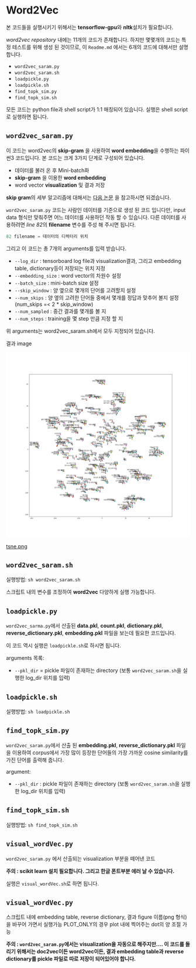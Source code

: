 # Word2Vec


본 코드들을 실행시키기 위해서는 **tensorflow-gpu**와 **nltk**설치가 필요합니다.

*word2vec repository* 내에는 11개의 코드가 존재합니다. 하지만 몇몇개의 코드는 특정 테스트를 위해 생성 된 것이므로, 이 `Readme.md` 에서는 6개의 코드에 대해서만 설명합니다.

* `word2vec_saram.py`
* `word2vec_saram.sh`
* `loadpickle.py`
* `loadpickle.sh`
* `find_topk_sim.py`
* `find_topk_sim.sh`

모든 코드는 python file과 shell script가 1:1 매칭되어 있습니다. 실행은 shell script로 실행하면 됩니다.

## `word2vec_saram.py`

이 코드는 word2vec의 **skip-gram** 을 사용하여 **word embedding**을 수행하는 파이썬3 코드입니다.
본 코드는 크게 3가지 단계로 구성되어 있습니다.

* 데이터를 불러 온 후 Mini-batch화
* **skip-gram** 을 이용한 **word embedding**
* word vector **visualization** 및 결과 저장

**skip gram**의 세부 알고리즘에 대해서는 [다음 논문](https://papers.nips.cc/paper/5021-distributed-representations-of-words-and-phrases-and-their-compositionality.pdf) 을 참고하시면 되겠습니다.

`word2vec_saram.py` 코드는 사람인 데이터를 기준으로 생성 된 코드 입니다만, input data 형식만 맞춰주면 어느 데이터를 사용하던 작동 할 수 있습니다. 다른 데이터를 사용하려면 *line 82*의 **filename** 변수를 주성 해 주시면 됩니다.

~~~python
82 filename = 데이터의 디렉터리 위치
~~~

그리고 이 코드는 총 7개의 arguments를 입력 받습니다.

* `--log_dir` : tensorboard log file과 visualization결과, 그리고 embedding table, dictionary등이 저장되는 위치 지정
* `--embedding_size` : word vector의 차원수 설정
* `--batch_size` : mini-batch size 설정
* `--skip_window` : 양 옆으로 몇개의 단어를 고려할지 설정
* `--num_skips` : 양 옆의 고려한 단어들 중에서 몇개를 정답과 맞추어 볼지 설정 (num_skips =< 2 * skip_window)
* `--num_sampled` : 중간 결과를 몇개를 볼 지
* `--num_steps` : training을 몇 step 만큼 지정 할 지

위 arguments는 word2vec_saram.sh에서 모두 지정되어 있습니다.

결과 image
<p align="center">
<img src="./images/tsne.png">
</p>

[tsne.png](./images/tsne.png)

## `word2vec_saram.sh`

실행방법:
`sh word2vec_saram.sh`

스크립트 내의 변수를 조정하여 **word2vec** 다양하게 실행 가능합니다.

## `loadpickle.py`
`word2vec_sarma.py`에서 산출된 **data.pkl**, **count.pkl**, **dictionary.pkl**, **reverse_dictionary.pkl**, **embedding.pkl** 파일을 보는데 필요한 코드입니다.

이 코드 역시 실행은 `loadpickle.sh`로 하시면 됩니다.

arguments 목록:

* `--pkl_dir` = pickle 파일이 존재하는 directory (보통 `word2vec_saram.sh`을 실행한 log_dir 위치를 입력)

## `loadpickle.sh`

실행방법:
`sh loadpickle.sh`

## `find_topk_sim.py`

`word2vec_saram.py`에서 산출 된 **embedding.pkl**, **reverse_dictionary.pkl** 파일을 이용하여 corpus에서 가장 많이 등장한 단어들의 가장 가까운 cosine similarity를 가진 단어를 출력해 줍니다.

argument:

* `--pkl_dir` : pickle 파일이 존재하는 directory (보통 `word2vec_saram.sh`을 실행한 log_dir 위치를 입력)

## `find_topk_sim.sh`

실행방법:
`sh find_topk_sim.sh`

## `visual_wordVec.py` ##

`word2vec_saram.py` 에서 산출되는 visualization 부분을 떼어낸 코드

**주의 : scikit learn 설치 필요합니다. 그리고 한글 폰트부분 에러 날 수 있습니다.**

실행은 `visual_wordVec.sh`로 하면 됩니다.

## `visual_wordVec.py` ##

스크립트 내에 embedding table, reverse dictionary, 결과 figure 이름(png 형식)을 바꾸어 가면서 실행가능
PLOT_ONLY의 경우 plot 내에 찍어주는 dot의 양 조절 가능

**주의 : `word2vec_saram.py`에서는 visualization을 자동으로 해주지만.... 이 코드를 돌리기 위해서는 doc2vec이든 word2vec이든, 결과 embedding table과 reverse dictionary를 pickle 파일로 따로 저장이 되어있어야 합니다.**
<!---->


